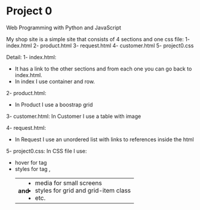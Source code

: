 # Project 0

Web Programming with Python and JavaScript

My shop site is a simple site that consists of 4 sections and one css file:
1- index.html
2- product.html
3- request.html
4- customer.html
5- project0.css

Detail:
1- index.html:
- It has a link to the other sections and from each one you can go back to index.html.
- In index I use container and row.

2- product.html:
- In Product I use a boostrap grid

3- customer.html:
In Customer I use a table with image

4- request.html:
- In Request I use an unordered list with links to references inside the html

5- project0.css:
In CSS file I use:
- hover for tag <a>
- styles for tag <table>, <th> and <td>
- media for small screens
- styles for grid and grid-item class
- etc.